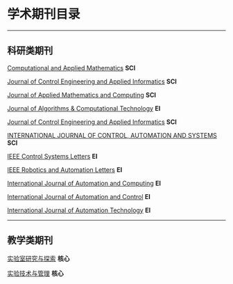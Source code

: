 

# 学术期刊目录

---

## 科研类期刊  

[Computational and Applied Mathematics]( https://www.springer.com/journal/40314/aims-and-scope )  **SCI**

[Journal of Control Engineering and Applied Informatics]( http://www.ceai.srait.ro/index.php?journal=ceai )  **SCI**

[Journal of Applied Mathematics and Computing]( https://www.springer.com/journal/12190 )  **SCI**

[Journal of Algorithms & Computational Technology]( http://in.sagepub.com/en-in/sas/journal-of-algorithms-computational-technology/journal202503 )  **EI**

[Journal of Control Engineering and Applied Informatics]( http://www.ceai.srait.ro/index.php?journal=ceai )  **SCI**

[INTERNATIONAL JOURNAL OF CONTROL, AUTOMATION AND SYSTEMS]( http://www.ijcas.com/ )  **SCI**

[IEEE Control Systems Letters]( https://ieeexplore.ieee.org/xpl/RecentIssue.jsp?punumber=7782633 )  **EI**

[IEEE Robotics and Automation Letters]( https://ieeexplore.ieee.org/xpl/RecentIssue.jsp?punumber=7083369 )  **EI**

[International Journal of Automation and Computing]( https://www.springer.com/journal/11633 )  **EI**

[International Journal of Automation and Control]( https://www.inderscience.com/jhome.php?jcode=IJAAC )  **EI**

[International Journal of Automation Technology](https://www.fujipress.jp/ijat/au/)  **EI**

---

## 教学类期刊

[实验室研究与探索](  http://sysy.cbpt.cnki.net/WKE/WebPublication/index.aspx?mid=SYSY )  **核心**

[实验技术与管理](  http://syjl.cbpt.cnki.net/WKE/WebPublication/index.aspx?mid=SYJL )  **核心**




